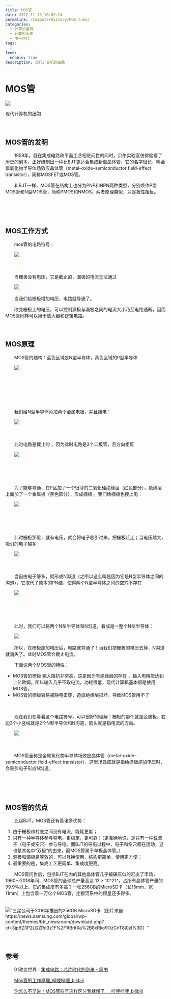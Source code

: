 ```yaml
---
title: MOS管
date: 2022-11-13 10:02:24
permalink: /ComputerHistory/MOS-tube/
categories:
  - 计算机基础
  - 计算机历史
  - 电子时代
tags:
  - 
feed:
  enable: true
description: 现代计算机的细胞
---
```

# MOS管

![](https://image.peterjxl.com/blog/80.jpg)

现代计算机的细胞


<!-- more -->　　‍

## MOS管的发明

　　1959年，就在集成电路和平面工艺相继问世的同时，贝尔实验室仿佛偷看了历史的剧本，正好研制出一种比BJT更适合集成新型晶体管，它的名字很长，叫金属氧化物半导体场效应晶体管（metal–oxide–semiconductor field-effect transistor），简称MOSFET或MOS管。

　　和BJT一样，MOS管在结构上也分为PNP和NPN两种类型，分别唤作P型MOS管和N型MOS管，简称PMOS和NMOS，两者原理类似，只是极性相反。

　　‍

　　‍

## MOS工作方式

　　mos管的电路符号：

　　![](https://image.peterjxl.com/blog/image-20220820095945-h97rclq.png)

　　‍

　　当栅极没有电压，它是截止的，漏极的电流无法通过

　　![](https://image.peterjxl.com/blog/image-20220820100441-n9td618.png)​

　　当我们给栅极增加电压，电路就导通了。

　　改变栅极上的电压，可以控制源极与漏极之间的电流大小乃至电路通断，因而MOS管同样可以用于放大器和逻辑电路。

　　‍

## MOS原理

　　MOS管的结构：蓝色区域是N型半导体，黄色区域的P型半导体

　　![](https://image.peterjxl.com/blog/image-20220820100531-h5e39pg.png)​

　　‍

　　‍

　　‍

　　我们给N型半导体添加两个金属电极，并且接电：

　　![](https://image.peterjxl.com/blog/image-20220820101003-4wnf85o.png)

　　‍

　　此时电路是截止的 ，因为此时电路是2个二极管，且方向相反

　　![](https://image.peterjxl.com/blog/image-20220820101342-k823kff.png)

　　‍

　　​

　　为了能够导通，在P区加了一个很薄的二氧化硅绝缘层（红色部分），绝缘层上面加了一个金属板（黑色部分），形成栅极 。我们给栅极也接上电：

　　![](https://image.peterjxl.com/blog/image-20220820101558-6ixjb05.png)​

　　‍

　　‍

　　此时栅极那里，就有电压，就会将电子吸引过来，把栅极赶走；当电压越大，吸引的电子越多

　　![](https://image.peterjxl.com/blog/image-20220820101626-oel9dll.png)

　　‍

　　当自由电子够多，就形成N沟道（之所以这么叫是因为它是N型半导体之间的沟道），它取代了原本的PN结，使得两个N型半导体之间的空穴不存在

　　![](https://image.peterjxl.com/blog/image-20220820101739-pc6v8dl.png)

　　‍

　　‍

　　此时，我们可以将两个N型半导体和N沟道，看成是一整个N型半导体：

　　![](https://image.peterjxl.com/blog/image-20220820101932-ymqbzc1.png)

　　所以，在栅极施加电压后，电路就导通了！当我们把栅极的电压去掉，N沟道就消失了。此时MOS管会截止电流。

　　下面说两个MOS管的特性：

* MOS管的栅极 输入阻抗非常高，这是因为有绝缘层的存在  ，输入电阻能达到上亿欧姆。所以输入几乎不取电流，功耗很低，现代计算机基本都是使用MOS管。
* MOS管的栅极容易被静电击穿，造成绝缘层损坏，导致MOS管用不了

　　‍

　　现在我们在看看这个电路符号，可以很好的理解：栅极的那个就是金属板，右边3个小竖线就是2个N型半导体和N沟道，箭头就是指电流的方向。

　　![](https://image.peterjxl.com/blog/image-20220820095945-h97rclq.png)​

　　‍

　　MOS管全称是金属氧化物半导体场效应晶体管（metal–oxide–semiconductor field-effect transistor），这里场效应就是指给栅极施加电压时，会吸引电子形成N沟道。

　　‍

　　‍

## MOS管的优点

　　比起BJT，MOS管还有着诸多优势：

1. 由于栅极和衬底之间没有电流，能耗更低；
2. 只有一种半导体参与导电，更稳定，更可靠；（更准确地说，是只有一种载流子（电子或空穴）参与导电。而BJT的导电过程中，电子和空穴都在运动，这也是其名中“双极”的由来，而MOS管属于单极晶体管。）
3. 源极和漏极是等效的，可以互换使用，结构更简单，使用更方便；
4. 最重要的是，集成工艺更简单、集成度更高。

　　MOS管问世后，包括BJT在内的其他晶体管几乎被碾压似的赶出了市场，1960～2018年间，MOS管的全球总产量高达 13 × 10^21^，占所有晶体管产量的99.9%以上。它的集成度有多高？一张256GB的MicroSD卡（长15mm、宽11mm）上包含着一万亿个MOS管，比银河系中的恒星还多得多。

　　!["三星公司于2016年推出的256GB MicroSD卡（图片来自https://news.samsung.com/global/wp-content/themes/btr_newsroom/download.php?id=3jp6Z3P2LQZRq3z1F%2F1tBritXa%2B8xRko9OzCnT8j0zI%3D）"](https://image.peterjxl.com/blog/image-20220821111529-j7u5cdd.png )

　　‍

## 参考

　　01改变世界：[集成电路：芯片时代的到来 - 简书](https://www.jianshu.com/p/2b7ac88744ff)

　　[Mos管的工作原理_哔哩哔哩_bilibili](https://www.bilibili.com/video/BV1344y167qm)

　　[你怎么不早说！MOS管符号这样区分我就懂了。_哔哩哔哩_bilibili](https://www.bilibili.com/video/av896640014)

　　‍
